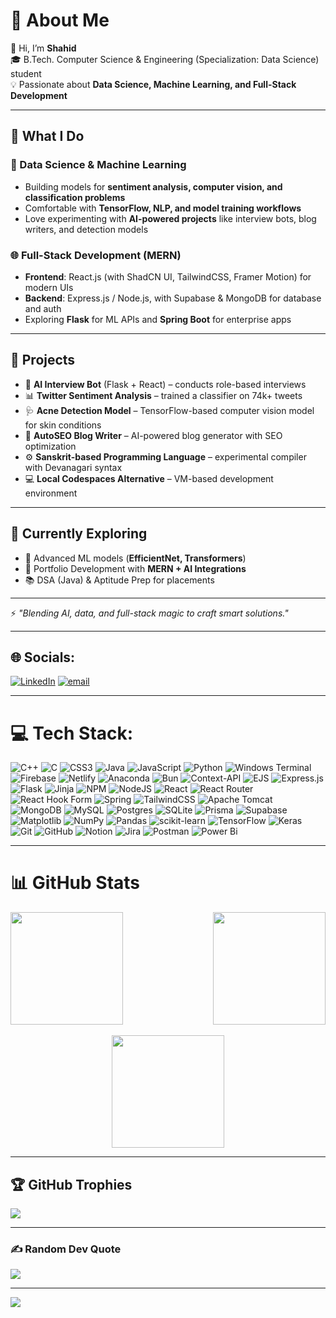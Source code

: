 # 💫 About Me

👋 Hi, I’m **Shahid**  
🎓 B.Tech. Computer Science & Engineering (Specialization: Data Science) student  
💡 Passionate about **Data Science, Machine Learning, and Full-Stack Development**

---

## 🚀 What I Do  

### 🧠 Data Science & Machine Learning  
- Building models for **sentiment analysis, computer vision, and classification problems**  
- Comfortable with **TensorFlow, NLP, and model training workflows**  
- Love experimenting with **AI-powered projects** like interview bots, blog writers, and detection models  

### 🌐 Full-Stack Development (MERN)  
- **Frontend**: React.js (with ShadCN UI, TailwindCSS, Framer Motion) for modern UIs  
- **Backend**: Express.js / Node.js, with Supabase & MongoDB for database and auth  
- Exploring **Flask** for ML APIs and **Spring Boot** for enterprise apps  

---

## 🔬 Projects  
- 🤖 **AI Interview Bot** (Flask + React) – conducts role-based interviews  
- 📊 **Twitter Sentiment Analysis** – trained a classifier on 74k+ tweets  
- 🩺 **Acne Detection Model** – TensorFlow-based computer vision model for skin conditions  
- 📝 **AutoSEO Blog Writer** – AI-powered blog generator with SEO optimization  
- ⚙️ **Sanskrit-based Programming Language** – experimental compiler with Devanagari syntax  
- 💻 **Local Codespaces Alternative** – VM-based development environment  

---

## 🌱 Currently Exploring  
- 🧩 Advanced ML models (**EfficientNet, Transformers**)  
- 🎨 Portfolio Development with **MERN + AI Integrations**  
- 📚 DSA (Java) & Aptitude Prep for placements  

---

⚡ *"Blending AI, data, and full-stack magic to craft smart solutions."*

---

## 🌐 Socials:
[![LinkedIn](https://img.shields.io/badge/LinkedIn-%230077B5.svg?logo=linkedin&logoColor=white)](https://linkedin.com/in/shahid-shaikh-9026b8263) [![email](https://img.shields.io/badge/Email-D14836?logo=gmail&logoColor=white)](mailto:shahidshaikh9936@gmail.com) 

---

# 💻 Tech Stack:
![C++](https://img.shields.io/badge/c++-%2300599C.svg?style=for-the-badge&logo=c%2B%2B&logoColor=white) ![C](https://img.shields.io/badge/c-%2300599C.svg?style=for-the-badge&logo=c&logoColor=white) ![CSS3](https://img.shields.io/badge/css3-%231572B6.svg?style=for-the-badge&logo=css3&logoColor=white) ![Java](https://img.shields.io/badge/java-%23ED8B00.svg?style=for-the-badge&logo=openjdk&logoColor=white) ![JavaScript](https://img.shields.io/badge/javascript-%23323330.svg?style=for-the-badge&logo=javascript&logoColor=%23F7DF1E) ![Python](https://img.shields.io/badge/python-3670A0?style=for-the-badge&logo=python&logoColor=ffdd54) ![Windows Terminal](https://img.shields.io/badge/Windows%20Terminal-%234D4D4D.svg?style=for-the-badge&logo=windows-terminal&logoColor=white) ![Firebase](https://img.shields.io/badge/firebase-%23039BE5.svg?style=for-the-badge&logo=firebase) ![Netlify](https://img.shields.io/badge/netlify-%23000000.svg?style=for-the-badge&logo=netlify&logoColor=#00C7B7) ![Anaconda](https://img.shields.io/badge/Anaconda-%2344A833.svg?style=for-the-badge&logo=anaconda&logoColor=white) ![Bun](https://img.shields.io/badge/Bun-%23000000.svg?style=for-the-badge&logo=bun&logoColor=white) ![Context-API](https://img.shields.io/badge/Context--Api-000000?style=for-the-badge&logo=react) ![EJS](https://img.shields.io/badge/ejs-%23B4CA65.svg?style=for-the-badge&logo=ejs&logoColor=black) ![Express.js](https://img.shields.io/badge/express.js-%23404d59.svg?style=for-the-badge&logo=express&logoColor=%2361DAFB) ![Flask](https://img.shields.io/badge/flask-%23000.svg?style=for-the-badge&logo=flask&logoColor=white) ![Jinja](https://img.shields.io/badge/jinja-white.svg?style=for-the-badge&logo=jinja&logoColor=black) ![NPM](https://img.shields.io/badge/NPM-%23CB3837.svg?style=for-the-badge&logo=npm&logoColor=white) ![NodeJS](https://img.shields.io/badge/node.js-6DA55F?style=for-the-badge&logo=node.js&logoColor=white) ![React](https://img.shields.io/badge/react-%2320232a.svg?style=for-the-badge&logo=react&logoColor=%2361DAFB) ![React Router](https://img.shields.io/badge/React_Router-CA4245?style=for-the-badge&logo=react-router&logoColor=white) ![React Hook Form](https://img.shields.io/badge/React%20Hook%20Form-%23EC5990.svg?style=for-the-badge&logo=reacthookform&logoColor=white) ![Spring](https://img.shields.io/badge/spring-%236DB33F.svg?style=for-the-badge&logo=spring&logoColor=white) ![TailwindCSS](https://img.shields.io/badge/tailwindcss-%2338B2AC.svg?style=for-the-badge&logo=tailwind-css&logoColor=white) ![Apache Tomcat](https://img.shields.io/badge/apache%20tomcat-%23F8DC75.svg?style=for-the-badge&logo=apache-tomcat&logoColor=black) ![MongoDB](https://img.shields.io/badge/MongoDB-%234ea94b.svg?style=for-the-badge&logo=mongodb&logoColor=white) ![MySQL](https://img.shields.io/badge/mysql-4479A1.svg?style=for-the-badge&logo=mysql&logoColor=white) ![Postgres](https://img.shields.io/badge/postgres-%23316192.svg?style=for-the-badge&logo=postgresql&logoColor=white) ![SQLite](https://img.shields.io/badge/sqlite-%2307405e.svg?style=for-the-badge&logo=sqlite&logoColor=white) ![Prisma](https://img.shields.io/badge/Prisma-3982CE?style=for-the-badge&logo=Prisma&logoColor=white) ![Supabase](https://img.shields.io/badge/Supabase-3ECF8E?style=for-the-badge&logo=supabase&logoColor=white) ![Matplotlib](https://img.shields.io/badge/Matplotlib-%23ffffff.svg?style=for-the-badge&logo=Matplotlib&logoColor=black) ![NumPy](https://img.shields.io/badge/numpy-%23013243.svg?style=for-the-badge&logo=numpy&logoColor=white) ![Pandas](https://img.shields.io/badge/pandas-%23150458.svg?style=for-the-badge&logo=pandas&logoColor=white) ![scikit-learn](https://img.shields.io/badge/scikit--learn-%23F7931E.svg?style=for-the-badge&logo=scikit-learn&logoColor=white) ![TensorFlow](https://img.shields.io/badge/TensorFlow-%23FF6F00.svg?style=for-the-badge&logo=TensorFlow&logoColor=white) ![Keras](https://img.shields.io/badge/Keras-%23D00000.svg?style=for-the-badge&logo=Keras&logoColor=white) ![Git](https://img.shields.io/badge/git-%23F05033.svg?style=for-the-badge&logo=git&logoColor=white) ![GitHub](https://img.shields.io/badge/github-%23121011.svg?style=for-the-badge&logo=github&logoColor=white) ![Notion](https://img.shields.io/badge/Notion-%23000000.svg?style=for-the-badge&logo=notion&logoColor=white) ![Jira](https://img.shields.io/badge/jira-%230A0FFF.svg?style=for-the-badge&logo=jira&logoColor=white) ![Postman](https://img.shields.io/badge/Postman-FF6C37?style=for-the-badge&logo=postman&logoColor=white) ![Power Bi](https://img.shields.io/badge/power_bi-F2C811?style=for-the-badge&logo=powerbi&logoColor=black)

---

# 📊 GitHub Stats

<div align="center">

  <div style="display: flex; justify-content: space-between; flex-wrap: wrap;" gap="20px">
    <img src="https://github-readme-stats.vercel.app/api?username=Shahid514-tech&theme=tokyonight&hide_border=false&include_all_commits=true&count_private=true" height="180px" style="margin-right: 20px;"/>
    <img src="https://nirzak-streak-stats.vercel.app/?user=Shahid514-tech&theme=tokyonight&hide_border=false" height="180px" style="margin-left: 20px;"/>
  </div>
  <br/>
  <img src="https://github-readme-stats.vercel.app/api/top-langs/?username=Shahid514-tech&theme=tokyonight&hide_border=false&include_all_commits=true&count_private=true&layout=compact" height="180px"/>

</div>


---

## 🏆 GitHub Trophies
![](https://github-profile-trophy.vercel.app/?username=Shahid514-tech&theme=tokyonight&no-frame=false&no-bg=true&margin-w=4)

---

### ✍️ Random Dev Quote
![](https://quotes-github-readme.vercel.app/api?type=horizontal&theme=tokyonight)

---
[![](https://visitcount.itsvg.in/api?id=Shahid514-tech&icon=2&color=6)](https://visitcount.itsvg.in)

<!-- Proudly created with GPRM ( https://gprm.itsvg.in ) -->
